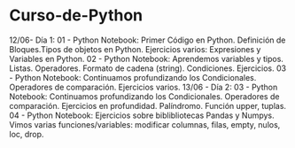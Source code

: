 # Curso-de-Python
12/06- Día 1:
01 - Python Notebook: Primer Código en Python. Definición de Bloques.Tipos de objetos en Python. Ejercicios varios: Expresiones y Variables en Python.
02 - Python Notebook: Aprendemos variables y tipos. Listas. Operadores. Formato de cadena (string). Condiciones. Ejercicios.
03 - Python Notebook: Continuamos profundizando los Condicionales. Operadores de comparación. Ejercicios varios.
13/06 - Día 2:
03 - Python Notebook: Continuamos profundizando los Condicionales. Operadores de comparación. Ejercicios en profundidad. Palíndromo. Función upper, tuplas.
04 - Python Notebook: Ejercicios sobre biblibliotecas Pandas y Numpys. Vimos varias funciones/variables: modificar columnas, filas, empty, nulos, loc, drop.
